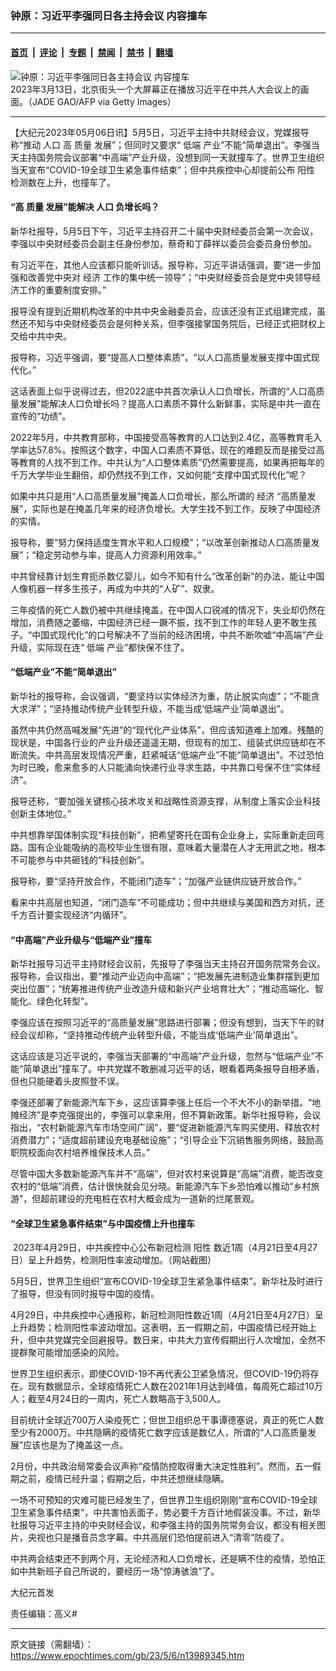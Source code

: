 ### 钟原：习近平李强同日各主持会议 内容撞车

---

#### [首页](../../../..?n13989345) &nbsp;|&nbsp; [评论](../../../../../epoch-comment?n13989345) &nbsp;|&nbsp; [专题](../../../../../epoch-special?n13989345) &nbsp;|&nbsp; [禁闻](../../../../../epoch-news?n13989345) &nbsp;|&nbsp; [禁书](../../../../../books?n13989345) &nbsp;|&nbsp; [翻墙](https://github.com/gfw-breaker/nogfw/blob/master/README.md?n13989345)


<div><img alt="钟原：习近平李强同日各主持会议 内容撞车" class="attachment-djy_600_400 size-djy_600_400 wp-post-image" src="https://i.epochtimes.com/assets/uploads/2023/05/id13989348-GettyImages-1248114344_light-600x400.jpg"/>
<div class="caption">
 2023年3月13日，北京街头一个大屏幕正在播放习近平在中共人大会议上的画面。（JADE GAO/AFP via Getty Images）
</div></div><hr/><div class="post_content" id="artbody" itemprop="articleBody">
 <!-- article content begin -->
 <p>
  【大纪元2023年05月06日讯】5月5日，习近平主持中共财经会议，党媒报导称“推动
  <ok href="https://www.epochtimes.com/gb/tag/%E4%BA%BA%E5%8F%A3.html">
   人口
  </ok>
  高
  <ok href="https://www.epochtimes.com/gb/tag/%E8%B4%A8%E9%87%8F.html">
   质量
  </ok>
  发展”；但同时又要求“
  <ok href="https://www.epochtimes.com/gb/tag/%E4%BD%8E%E7%AB%AF.html">
   低端
  </ok>
  产业”不能“简单退出”。李强当天主持国务院会议部署“中高端”产业升级，没想到同一天就撞车了。世界卫生组织当天宣布“COVID-19全球卫生紧急事件结束”；但中共疾控中心却提前公布
  <ok href="https://www.epochtimes.com/gb/tag/%E9%98%B3%E6%80%A7.html">
   阳性
  </ok>
  检测数在上升，也撞车了。
 </p>
 <h4>
  “高
  <ok href="https://www.epochtimes.com/gb/tag/%E8%B4%A8%E9%87%8F.html">
   质量
  </ok>
  发展”能解决
  <ok href="https://www.epochtimes.com/gb/tag/%E4%BA%BA%E5%8F%A3.html">
   人口
  </ok>
  负增长吗？
 </h4>
 <p>
  新华社报导，5月5日下午，习近平主持召开二十届中央财经委员会第一次会议，李强以中央财经委员会副主任身份参加，蔡奇和丁薛祥以委员会委员身份参加。
 </p>
 <p>
  有习近平在，其他人应该都只能听训话。报导称，习近平讲话强调，要“进一步加强和改善党中央对
  <ok href="https://www.epochtimes.com/gb/tag/%E7%BB%8F%E6%B5%8E.html">
   经济
  </ok>
  工作的集中统一领导”；“中央财经委员会是党中央领导经济工作的重要制度安排。”
 </p>
 <p>
  报导没有提到近期机构改革的中共中央金融委员会，应该还没有正式组建完成，虽然还不知与中央财经委员会是何种关系，但李强接掌国务院后，已经正式把财权上交给中共中央。
 </p>
 <p>
  报导称，习近平强调，要“提高人口整体素质”，“以人口高质量发展支撑中国式现代化。”
 </p>
 <p>
  这话表面上似乎说得过去，但2022底中共首次承认人口负增长，所谓的“人口高质量发展”能解决人口负增长吗？提高人口素质不算什么新鲜事，实际是中共一直在宣传的“功绩”。
 </p>
 <p>
  2022年5月，中共教育部称，中国接受高等教育的人口达到2.4亿，高等教育毛入学率达57.8%。按照这个数字，中国人口素质不算低，现在的难题反而是接受过高等教育的人找不到工作。中共认为“人口整体素质”仍然需要提高，如果再把每年的千万大学毕业生翻倍，却仍然找不到工作，又如何能“支撑中国式现代化”呢？
 </p>
 <p>
  如果中共只是用“人口高质量发展”掩盖人口负增长，那么所谓的
  <ok href="https://www.epochtimes.com/gb/tag/%E7%BB%8F%E6%B5%8E.html">
   经济
  </ok>
  “高质量发展”，实际也是在掩盖几年来的经济负增长。大学生找不到工作，反映了中国经济的实情。
 </p>
 <p>
  报导称，要“努力保持适度生育水平和人口规模”；“以改革创新推动人口高质量发展”；“稳定劳动参与率，提高人力资源利用效率。”
 </p>
 <p>
  中共曾经靠计划生育扼杀数亿婴儿，如今不知有什么“改革创新”的办法，能让中国人像机器一样多生孩子，再成为中共的“人矿”、奴隶。
 </p>
 <p>
  三年疫情的死亡人数仍被中共继续掩盖，在中国人口锐减的情况下，失业却仍然在增加，消费随之萎缩，中国经济已经一蹶不振，找不到工作的年轻人更不敢生孩子。“中国式现代化”的口号解决不了当前的经济困境，中共不断吹嘘“中高端”产业升级，实际现在连“
  <ok href="https://www.epochtimes.com/gb/tag/%E4%BD%8E%E7%AB%AF.html">
   低端
  </ok>
  产业”都快保不住了。
 </p>
 <h4>
  “低端产业”不能“简单退出”
 </h4>
 <p>
  新华社的报导称，会议强调，“要坚持以实体经济为重，防止脱实向虚”；“不能贪大求洋”；“坚持推动传统产业转型升级，不能当成‘低端产业’简单退出”。
 </p>
 <p>
  虽然中共仍然高喊发展“先进”的“现代化产业体系”，但应该知道难上加难。残酷的现状是，中国各行业的产业升级还遥遥无期，但现有的加工、组装式供应链却在不断流失。中共高层发现情况严重，赶紧喊话“低端产业”不能“简单退出”。不过恐怕为时已晚，愈来愈多的人只能涌向快递行业寻求生路，中共靠口号保不住“实体经济”。
 </p>
 <p>
  报导还称，“要加强关键核心技术攻关和战略性资源支撑，从制度上落实企业科技创新主体地位。”
 </p>
 <p>
  中共想靠举国体制实现“科技创新”，把希望寄托在国有企业身上，实际重新走回弯路。国有企业能吸纳的高校毕业生很有限，意味着大量潜在人才无用武之地，根本不可能参与中共砸钱的“科技创新”。
 </p>
 <p>
  报导称，要“坚持开放合作，不能闭门造车”；“加强产业链供应链开放合作。”
 </p>
 <p>
  看来中共高层也知道，“闭门造车”不可能成功；但中共继续与美国和西方对抗，还千方百计要实现经济“内循环”。
 </p>
 <h4>
  “中高端”产业升级与“低端产业”撞车
 </h4>
 <p>
  新华社报导习近平主持财经会议前，先报导了李强当天主持召开国务院常务会议。报导称，会议指出，要“推动产业迈向中高端”；“把发展先进制造业集群摆到更加突出位置”；“统筹推进传统产业改造升级和新兴产业培育壮大”；“推动高端化、智能化、绿色化转型”。
 </p>
 <p>
  李强应该在按照习近平的“高质量发展”思路进行部署；但没有想到，当天下午的财经会议却称，“坚持推动传统产业转型升级，不能当成‘低端产业’简单退出”。
 </p>
 <p>
  这话应该是习近平说的，李强当天部署的“中高端”产业升级，忽然与“低端产业”不能“简单退出”撞车了。中共党媒不敢删减习近平的话，眼看着两条报导自相矛盾，但也只能硬着头皮照登不误。
 </p>
 <p>
  李强还部署了新能源汽车下乡，这应该算李强上任后一个不大不小的新举措。“地摊经济”是李克强提出的，李强可以拿来用，但不算新政策。新华社报导称，会议指出，“农村新能源汽车市场空间广阔”，要“促进新能源汽车购买使用、释放农村消费潜力”；“适度超前建设充电基础设施”；“引导企业下沉销售服务网络，鼓励高职院校面向农村培养维保技术人员。”
 </p>
 <p>
  尽管中国大多数新能源汽车并不“高端”，但对农村来说算是“高端”消费，能否改变农村的“低端”消费，估计很快就会见分晓。新能源汽车下乡恐怕难以推动“乡村旅游”，但超前建设的充电桩在农村大概会成为一道新的烂尾景观。
 </p>
 <h4>
  “全球卫生紧急事件结束”与中国疫情上升也撞车
 </h4>
 <p>
  <ok href="https://i.epochtimes.com/assets/uploads/2023/05/id13989360-China-covid-report_20230419.jpg">
   <img alt="" class="size-large wp-image-13989360" src="https://i.epochtimes.com/assets/uploads/2023/05/id13989360-China-covid-report_20230419-600x439.jpg"/>
  </ok>
  2023年4月29日，中共疾控中心公布新冠检测
  <ok href="https://www.epochtimes.com/gb/tag/%E9%98%B3%E6%80%A7.html">
   阳性
  </ok>
  数近1周（4月21日至4月27日）呈上升趋势，检测阳性率波动增加。（网站截图）
 </p>
 <p>
  5月5日，世界卫生组织“宣布COVID-19全球卫生紧急事件结束”。新华社及时进行了报导，但没有同时报导中国的疫情。
 </p>
 <p>
  4月29日，中共疾控中心通报称，新冠检测阳性数近1周（4月21日至4月27日）呈上升趋势；检测阳性率波动增加。这表明，五一假期之前，中国疫情已经开始上升，但中共党媒完全回避报导。数日来，中共大力宣传假期出行人次增加，全然不提群聚可能增加感染的风险。
 </p>
 <p>
  世界卫生组织表示，即使COVID-19不再代表公卫紧急情况，但COVID-19仍将存在。现有数据显示，全球疫情死亡人数在2021年1月达到峰值，每周死亡超过10万人；截至4月24日的一周内，死亡人数略高于3,500人。
 </p>
 <p>
  目前统计全球近700万人染疫死亡；但世卫组织总干事谭德塞说，真正的死亡人数至少有2000万。中共隐瞒的疫情死亡数字应该是数亿人，所谓的“人口高质量发展”应该也是为了掩盖这一点。
 </p>
 <p>
  2月份，中共政治局常委会议声称“疫情防控取得重大决定性胜利”。然而，五一假期之前，疫情已经升温；假期之后，中共还想继续隐瞒。
 </p>
 <p>
  一场不可预知的灾难可能已经发生了，但世界卫生组织刚刚“宣布COVID-19全球卫生紧急事件结束”，中共害怕丢面子，势必要千方百计地假装没事。不过，新华社报导习近平主持的中央财经会议，和李强主持的国务院常务会议，都没有相关图片，央视也只是播音员念字幕。中共高层们恐怕提前进入“清零”防疫了。
 </p>
 <p>
  中共两会结束还不到两个月，无论经济和人口负增长，还是瞒不住的疫情，恐怕正如中共新班子自己所说的，要经历一场“惊涛骇浪”了。
 </p>
 <p>
  大纪元首发
 </p>
 <p>
  责任编辑：高义#
 </p>
 <!-- article content end -->
 <div id="below_article_ad">
 </div>
</div>


---

原文链接（需翻墙）：https://www.epochtimes.com/gb/23/5/6/n13989345.htm